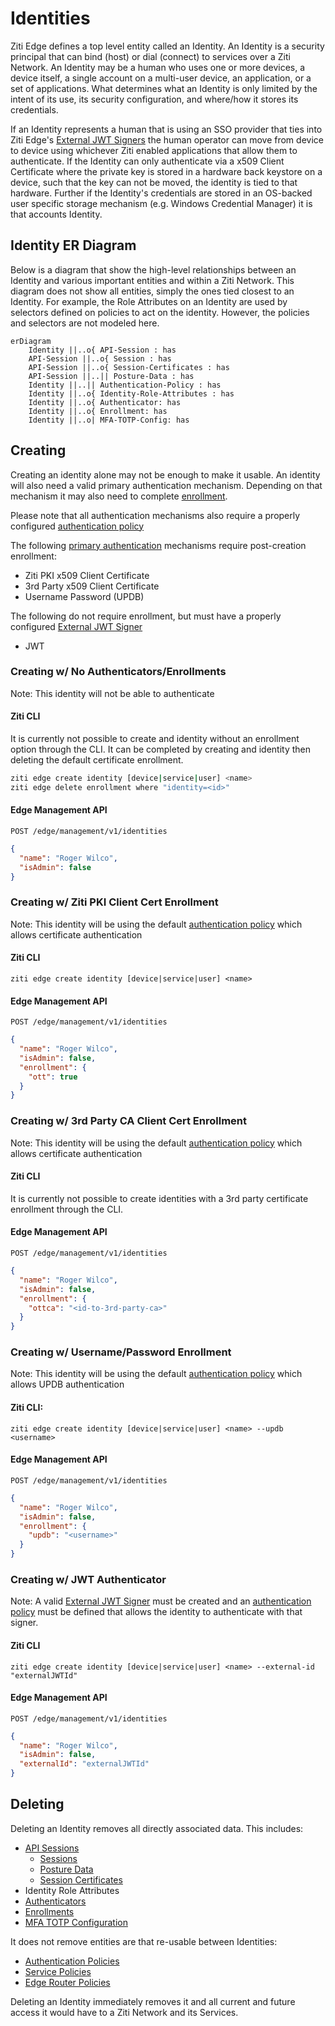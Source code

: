 # Identities

Ziti Edge defines a top level entity called an Identity. An Identity is a security principal that can bind (host) or
dial (connect) to services over a Ziti Network. An Identity may be a human who uses one or more devices, a device
itself, a single account on a multi-user device, an application, or a set of applications. What determines what an
Identity is only limited by the intent of its use, its security configuration, and where/how it stores its credentials.

If an Identity represents a human that is using an SSO provider that ties into Ziti Edge's
[External JWT Signers](./50-external-id-claims.md) the human operator can move from device to device using whichever Ziti
enabled applications that allow them to authenticate. If the Identity can only authenticate via a x509 Client
Certificate where the private key is stored in a hardware back keystore on a device, such that the key can not be moved,
the identity is tied to that hardware. Further if the Identity's credentials are stored in an OS-backed user specific
storage mechanism (e.g. Windows Credential Manager) it is that accounts Identity.

## Identity ER Diagram

Below is a diagram that show the high-level relationships between an Identity and various important entities and within
a Ziti Network. This diagram does not show all entities, simply the ones tied closest to an Identity. For example,
the Role Attributes on an Identity are used by selectors defined on policies to act on the identity. However, the 
policies and selectors are not modeled here.

```mermaid
erDiagram
    Identity ||..o{ API-Session : has
    API-Session ||..o{ Session : has
    API-Session ||..o{ Session-Certificates : has
    API-Session ||..|| Posture-Data : has
    Identity ||..|| Authentication-Policy : has
    Identity ||..o{ Identity-Role-Attributes : has
    Identity ||..o{ Authenticator: has
    Identity ||..o{ Enrollment: has
    Identity ||..o| MFA-TOTP-Config: has
```

## Creating

Creating an identity alone may not be enough to make it usable. An identity will also need a valid primary
authentication mechanism. Depending on that mechanism it may also need to complete [enrollment](../enrollment.md#clients).

Please note that all authentication mechanisms also require a properly configured [authentication policy](./auth)

The following [primary authentication](./auth#primary-authentication) mechanisms require post-creation enrollment:

- Ziti PKI x509 Client Certificate
- 3rd Party x509 Client Certificate
- Username Password (UPDB)

The following do not require enrollment, but must have a properly configured [External JWT Signer](./50-external-id-claims.md)

- JWT

### Creating w/ No Authenticators/Enrollments

Note: This identity will not be able to authenticate

#### Ziti CLI

It is currently not possible to create and identity without an enrollment option through the CLI. It can be completed
by creating and identity then deleting the default certificate enrollment.

```bash
ziti edge create identity [device|service|user] <name>
ziti edge delete enrollment where "identity=<id>"
```

#### Edge Management API

`POST /edge/management/v1/identities`

```json
{
  "name": "Roger Wilco",
  "isAdmin": false
}
```

### Creating w/ Ziti PKI Client Cert Enrollment

Note: This identity will be using the default [authentication policy](./auth) which allows certificate authentication

#### Ziti CLI

`ziti edge create identity [device|service|user] <name> `

#### Edge Management API

`POST /edge/management/v1/identities`
```json
{
  "name": "Roger Wilco",
  "isAdmin": false,
  "enrollment": {
    "ott": true
  }
}
```

### Creating w/ 3rd Party CA Client Cert Enrollment
Note: This identity will be using the default [authentication policy](./auth) which allows certificate authentication

#### Ziti CLI

It is currently not possible to create identities with a 3rd party certificate enrollment through the CLI.

#### Edge Management API

`POST /edge/management/v1/identities`

```json
{
  "name": "Roger Wilco",
  "isAdmin": false,
  "enrollment": {
    "ottca": "<id-to-3rd-party-ca>"
  }
}
```

### Creating w/ Username/Password Enrollment
Note: This identity will be using the default [authentication policy](./auth) which allows UPDB authentication

#### Ziti CLI:

`ziti edge create identity [device|service|user] <name> --updb <username>`

#### Edge Management API

`POST /edge/management/v1/identities`
```json
{
  "name": "Roger Wilco",
  "isAdmin": false,
  "enrollment": {
    "updb": "<username>"
  }
}
```

### Creating w/ JWT Authenticator

Note: A valid [External JWT Signer](./50-external-id-claims.md) must be created and an [authentication policy](./auth.md)
must be defined that allows the identity to authenticate with that signer.

#### Ziti CLI

`ziti edge create identity [device|service|user] <name> --external-id "externalJWTId"`

#### Edge Management API

`POST /edge/management/v1/identities`

```json
{
  "name": "Roger Wilco",
  "isAdmin": false,
  "externalId": "externalJWTId"
}
```

## Deleting

Deleting an Identity removes all directly associated data. This includes:

- [API Sessions](../sessions.md#api-session)
  - [Sessions](../sessions#session)
  - [Posture Data](../authorization/posture-checks.md#posture-data)
  - [Session Certificates](./20-api-session-certificates.md)
- Identity Role Attributes
- [Authenticators](./auth.md#authenticators)
- [Enrollments](../enrollment.md)
- [MFA TOTP Configuration](./70-totp.md)

It does not remove entities are that re-usable between Identities:

- [Authentication Policies](./30-authentication-policies.md)
- [Service Policies](../authorization/policies/overview.mdx)
- [Edge Router Policies](../authorization/policies/overview.mdx)

Deleting an Identity immediately removes it and all current and future access it would have to a Ziti Network and its
Services.
